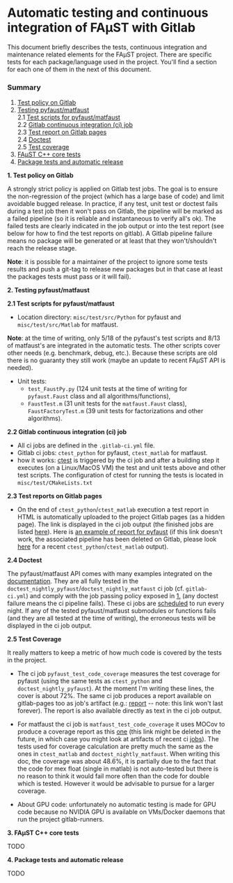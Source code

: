 # Automatic testing and continuous integration of FAµST with Gitlab

This document briefly describes the tests, continuous integration
and maintenance related elements for the FAµST project.
There are specific tests for each package/language used in the project. You'll
find a section for each one of them in the next of this document.

### Summary
1. [Test policy on Gitlab](#gitlab_pol_test)  
2. [Testing pyfaust/matfaust](#py_matfaust_tests)  
2.1 [Test scripts for pyfaust/matfaust](#py_matfaust_tests)  
2.2 [Gitlab continuous integration (ci) job](#py_mat_test_ci_jobs)  
2.3 [Test report on Gitlab pages](#py_mat_test_reports)  
2.4 [Doctest](#doctest)  
2.5 [Test coverage](#test_cover)
3. [FAµST C++ core tests](#cpp_tests)  
4. [Package tests and automatic release](#test_release_packages)  

<a name="gitlab_pol_test"/>

**1. Test policy on Gitlab**

A strongly strict policy is applied on Gitlab test jobs.
The goal is to ensure the non-regression of the project (which has a large base of
code) and limit avoidable bugged release.
In practice, if any test, unit test or doctest fails during a test job then it won't pass
on Gitlab, the pipeline will be marked as a failed pipeline (so it is reliable
and instantaneous to verify all's ok).
The failed tests are clearly indicated in the job output or into the test report
(see below for how to find the test reports on gitlab).
A Gitlab pipeline failure means no package will be generated or at least that
they won't/shouldn't reach the release stage.

**Note**: it is possible for a maintainer of the project to ignore some tests
results and push a git-tag to release new packages but in that case at least
the packages tests must pass or it will fail).

**2. Testing pyfaust/matfaust**  


**<a name="py_matfaust_tests">
2.1 Test scripts for pyfaust/matfaust
</a>**

- Location directory: ``misc/test/src/Python`` for pyfaust and
  ``misc/test/src/Matlab``
  for matfaust.

**Note**: at the time of writing, only 5/18 of the pyfaust's test scripts and 8/13
of matfaust's are integrated in the automatic tests. The other scripts cover other
needs (e.g. benchmark, debug, etc.).
Because these scripts are old there is no guaranty they still work (maybe an update to
recent FAµST API is needed).

- Unit tests:
    * ``test_FaustPy.py`` (124 unit tests at the time of writing for
      ``pyfaust.Faust`` class and all algorithms/functions),
    * ``FaustTest.m`` (31 unit tests for the ``matfaust.Faust`` class), ``FaustFactoryTest.m`` (39 unit tests for factorizations and other algorithms).

**<a name="py_mat_test_ci_jobs">
2.2 Gitlab continuous integration (ci) job
</a>**

- All ci jobs are defined in the ``.gitlab-ci.yml`` file.
- Gitlab ci jobs: ``ctest_python`` for pyfaust, ``ctest_matlab`` for matfaust.
- how it works:
  [ctest](https://cmake.org/cmake/help/book/mastering-cmake/chapter/Testing%20With%20CMake%20and%20CTest.html)
  is triggered by the ci job and after a building step it
  executes (on a Linux/MacOS VM) the test and unit tests above and other test scripts.
  The configuration of ctest for running the tests is located in ``misc/test/CMakeLists.txt``

**<a name="py_mat_test_reports">
2.3 Test reports on Gitlab pages
</a>**

- On the end of ``ctest_python``/``ctest_matlab`` execution a test report in HTML
  is automatically uploaded to the project Gitlab pages (as a hidden page).
  The link is displayed in the ci job output (the finished jobs are listed
  [here](https://gitlab.inria.fr/faustgrp/faust/-/jobs)).
  Here is [an example of report for pyfaust](https://faustgrp.gitlabpages.inria.fr/-/faust/-/jobs/3163959/artifacts/build_FaustLinuxPython/python_pyfaust_test_output.html)
  (if this link doesn't work, the associated pipeline has been deleted on Gitlab,
  please look [here](https://gitlab.inria.fr/faustgrp/faust/-/jobs) for a recent ``ctest_python``/``ctest_matlab`` output).

**<a name="doctest">
2.4 Doctest
</a>**

The pyfaust/matfaust API comes with many examples integrated on the [documentation](https://faustgrp.gitlabpages.inria.fr/faust/last-doc/html/index.html).
They are all fully tested in the
``doctest_nightly_pyfaust``/``doctest_nightly_matfaust`` ci job (cf. ``gitlab-ci.yml``)
and comply with the job passing policy exposed in [1.](#gitlab_pol_test) (any doctest failure means the ci pipeline
fails). These ci jobs are [scheduled](https://gitlab.inria.fr/faustgrp/faust/-/pipeline_schedules)
to run every night.
If any of the tested pyfaust/matfaust submodules or functions fails (and they are all tested at the time of
writing), the erroneous tests will be displayed in the ci job output.

**<a name="test_cover">
2.5 Test Coverage
</a>**

It really matters to keep a metric of how much code is covered by the tests in the project.

- The ci job ``pyfaust_test_code_coverage`` measures the test coverage for
pyfaust (using the same tests as ``ctest_python`` and
``doctest_nightly_pyfaust``). At the moment I'm writing these lines, the cover
is about 72%. The same ci job produces a report available on gitlab-pages
too as job's artifact (e.g.: [report](https://faustgrp.gitlabpages.inria.fr/-/faust/-/jobs/3169837/artifacts/htmlcov/index.html) -- note: this link won't last forever). The report is also available directly as text in the ci job output.

- For matfaust the ci job is ``matfaust_test_code_coverage`` it uses MOCov to
produce a coverage report as this [one](https://faustgrp.gitlabpages.inria.fr/-/faust/-/jobs/3186956/artifacts/coverage_html/index.html)
(this link might be deleted in the future, in which case you might look at artifacts of recent ci
[jobs](https://gitlab.inria.fr/faustgrp/faust/-/jobs)). The tests used for coverage calculation
are pretty much the same as the ones in ``ctest_matlab`` and ``doctest_nightly_matfaust``.
When writing this doc, the coverage was about 48.6%, it is partially due to the fact that the
code for mex float (single in matlab) is not auto-tested but there is no reason to think it
would fail more often than the code for double which is tested. However it would be advisable
to pursue for a larger coverage.

- About GPU code: unfortunately no automatic testing is made for GPU code
  because no NVIDIA GPU is available on VMs/Docker daemons that run the project gitlab-runners.

**<a name="cpp_tests">
3. FAµST C++ core tests
</a>**

TODO

**<a name="test_release_packages">
4. Package tests and automatic release
</a>**

TODO
